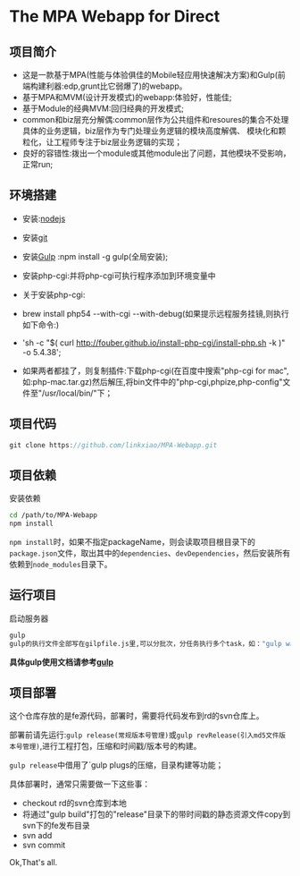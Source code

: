 # The MPA Webapp for Direct

## 项目简介
- 这是一款基于MPA(性能与体验俱佳的Mobile轻应用快速解决方案)和Gulp(前端构建利器:edp,grunt比它弱爆了)的webapp。
- 基于MPA和MVM(设计开发模式)的webapp:体验好，性能佳;
- 基于Module的经典MVM:回归经典的开发模式;
- common和biz层充分解偶:common层作为公共组件和resoures的集合不处理具体的业务逻辑，biz层作为专门处理业务逻辑的模块高度解偶、
模块化和颗粒化，让工程师专注于biz层业务逻辑的实现；
- 良好的容错性:拨出一个module或其他module出了问题，其他模块不受影响，正常run;

## 环境搭建
- 安装:[nodejs](https://nodejs.org/en/)
- 安装[git](http://git-scm.com/)
- 安装[Gulp](http://gulpjs.com/) :npm install -g gulp(全局安装);
- 安装php-cgi:并将php-cgi可执行程序添加到环境变量中

- 关于安装php-cgi:
- brew install php54 --with-cgi --with-debug(如果提示远程服务挂镜,则执行如下命令:)
- 'sh -c "$( curl http://fouber.github.io/install-php-cgi/install-php.sh -k )" -o 5.4.38';
- 如果两者都挂了，则复制插件:下载php-cgi(在百度中搜索"php-cgi for mac",如:php-mac.tar.gz)然后解压,将bin文件中的"php-cgi,phpize,php-config"文件至"/usr/local/bin/"下；


## 项目代码
```javascript
git clone https://github.com/linkxiao/MPA-Webapp.git
```

## 项目依赖
安装依赖

```bash
cd /path/to/MPA-Webapp
npm install
```

`npm install`时，如果不指定packageName，则会读取项目根目录下的`package.json`文件，取出其中的`dependencies`、`devDependencies`，然后安装所有依赖到`node_modules`目录下。

## 运行项目

启动服务器

```bash
gulp
gulp的执行文件全部写在gilpfile.js里,可以分批次，分任务执行多个task，如："gulp watch","gulp server","gulp release"等等。
```

**具体gulp使用文档请参考[gulp](https://github.com/gulpjs/gulp)**


## 项目部署

这个仓库存放的是fe源代码，部署时，需要将代码发布到rd的svn仓库上。

部署前请先运行:`gulp release(常规版本号管理)`或`gulp revRelease(引入md5文件版本号管理)`,进行工程打包，压缩和时间戳/版本号的构建。

`gulp release`中借用了`gulp plugs的压缩，目录构建等功能；

具体部署时，通常只需要做一下这些事：
- checkout rd的svn仓库到本地
- 将通过"gulp build"打包的"release"目录下的带时间戳的静态资源文件copy到svn下的fe发布目录
- svn add  
- svn commit

Ok,That's all.
